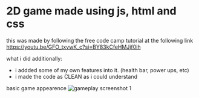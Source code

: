 # 2D game made using js, html and css

this was made by following the free code camp tutorial at the following link
https://youtu.be/GFO_txvwK_c?si=BY83kCfeHMJjf0ih

what i did additionally:
- i addded some of my own features into it. (health bar, power ups, etc)
- i made the code as CLEAN as i could understand

basic game appearence
![gameplay screenshot 1](https://github.com/warnakulasuriya-fds-e23/JS-side-scroller-game/assets/145958660/8274cae2-507a-4324-807f-6978c9aa1d2a)
